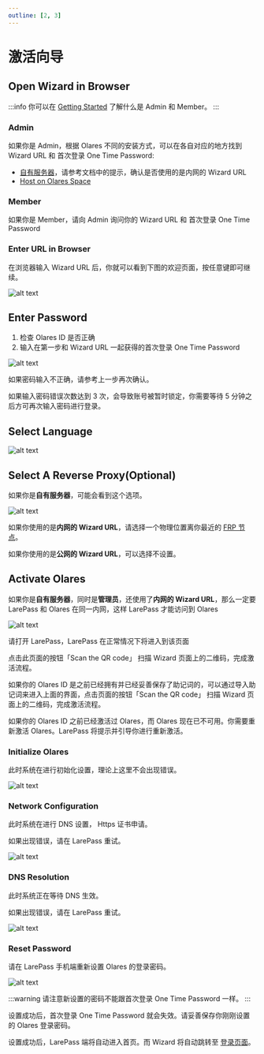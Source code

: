 ```yaml
---
outline: [2, 3]
---
```


# 激活向导

## Open Wizard in Browser

:::info
你可以在 [Getting Started](../../../overview/introduction/getting-started/index.md) 了解什么是 Admin 和 Member。
:::

### Admin

如果你是 Admin，根据 Olares 不同的安装方式，可以在各自对应的地方找到 Wizard URL 和 首次登录 One Time Password:

- [自有服务器](./install/index.md)，请参考文档中的提示，确认是否使用的是内网的 Wizard URL
- [Host on Olares Space](../../space/host/create-olares.md#one-time-password)

### Member

如果你是 Member，请向 Admin 询问你的 Wizard URL 和 首次登录 One Time Password

### Enter URL in Browser

在浏览器输入 Wizard URL 后，你就可以看到下图的欢迎页面，按任意键即可继续。

![alt text](/images/how-to/olares/open_wizard_in_browser.jpg)

## Enter Password

1. 检查 Olares ID 是否正确
2. 输入在第一步和 Wizard URL 一起获得的首次登录 One Time Password

![alt text](/images/how-to/olares/enter_password.png)

如果密码输入不正确，请参考上一步再次确认。

如果输入密码错误次数达到 3 次，会导致账号被暂时锁定，你需要等待 5 分钟之后方可再次输入密码进行登录。


## Select Language

![alt text](/images/how-to/olares/select_language.png)

## Select A Reverse Proxy(Optional)

如果你是**自有服务器**，可能会看到这个选项。

![alt text](/images/how-to/olares/select_a_reverse_proxy.jpeg)

如果你使用的是**内网的 Wizard URL**，请选择一个物理位置离你最近的 [FRP 节点](../../../overview/olares/network.md#setup-reverse-proxy)。

如果你使用的是**公网的 Wizard URL**，可以选择不设置。

## Activate Olares

如果你是**自有服务器**，同时是**管理员**，还使用了**内网的 Wizard URL**，那么一定要 LarePass 和 Olares 在同一内网，这样 LarePass 才能访问到 Olares

![alt text](/images/how-to/olares/activate_olares.jpg)

请打开 LarePass，LarePass 在正常情况下将进入到该页面

点击此页面的按钮「Scan the QR code」 扫描 Wizard 页面上的二维码，完成激活流程。

如果你的 Olares ID 是之前已经拥有并已经妥善保存了助记词的，可以通过导入助记词来进入上面的界面，点击页面的按钮「Scan the QR code」 扫描 Wizard 页面上的二维码，完成激活流程。

如果你的 Olares ID 之前已经激活过 Olares，而 Olares 现在已不可用。你需要重新激活 Olares。LarePass 将提示并引导你进行重新激活。

### Initialize Olares

此时系统在进行初始化设置，理论上这里不会出现错误。

![alt text](/images/how-to/olares/initialize_olares.png)

### Network Configuration

此时系统在进行 DNS 设置， Https 证书申请。

如果出现错误，请在 LarePass 重试。

![alt text](/images/how-to/olares/network_configuration.png)

### DNS Resolution

此时系统正在等待 DNS 生效。

如果出现错误，请在 LarePass 重试。

![alt text](/images/how-to/olares/dns_resolution.png)

### Reset Password

请在 LarePass 手机端重新设置 Olares 的登录密码。

![alt text](/images/how-to/olares/reset_password.png)

:::warning
请注意新设置的密码不能跟首次登录 One Time Password 一样。
:::

设置成功后，首次登录 One Time Password 就会失效。请妥善保存你刚刚设置的 Olares 登录密码。

设置成功后，LarePass 端将自动进入首页。而 Wizard 将自动跳转至 [登录页面](../setup/login.md)。
